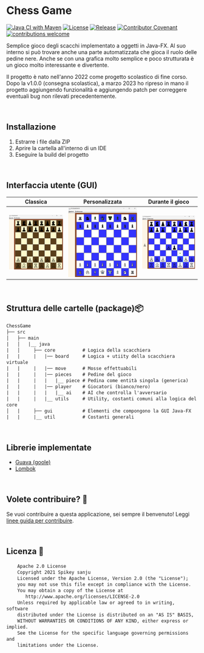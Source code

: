 # Chess Game

[![Java CI with Maven](https://github.com/ec25p5e/ChessGame/actions/workflows/maven.yml/badge.svg)](https://github.com/ec25p5e/ChessGame/actions/workflows/maven.yml)
[![License](https://img.shields.io/github/license/ec25p5e/ChessGame)](https://github.com/ec25p5e/ChessGame/blob/main/LICENSE)
[![Release](https://img.shields.io/github/v/release/ec25p5e/ChessGame?include_prereleases)](https://github.com/ec25p5e/ChessGame/releases)
[![Contributor Covenant](https://img.shields.io/badge/Contributor%20Covenant-v2.0%20adopted-ff69b4.svg)]()
[![contributions welcome](https://img.shields.io/badge/contributions-welcome-brightgreen.svg?style=flat)](https://github.com/ec25p5e/ChessGame/issues)


Semplice gioco degli scacchi implementato a oggetti in Java-FX. Al suo interno si può trovare anche una parte automatizzata che gioca il ruolo delle pedine nere.
Anche se con una grafica molto semplice e poco strutturata è un gioco molto interessante e divertente.

Il progetto è nato nell'anno 2022 come progetto scolastico di fine corso. Dopo la v1.0.0 (consegna scolastica), a marzo 2023 ho ripreso in mano il progetto aggiungendo funzionalità e aggiungendo patch per correggere eventuali bug non rilevati precedentemente.

<br />

## Installazione
1. Estrarre i file dalla ZIP
2. Aprire la cartella all'interno di un IDE
3. Eseguire la build del progetto

<br />

## Interfaccia utente (GUI)


Classica | Personalizzata | Durante il gioco
--- | --- | --- |
![](https://github.com/ec25p5e/ChessGame/blob/master/art/CHESSGAME.png) | ![](https://github.com/ec25p5e/ChessGame/blob/master/art/CUSTOM1.png) | ![](https://github.com/ec25p5e/ChessGame/blob/master/art/CUSTOM2.png)

<br />

## Struttura delle cartelle (package)📦
    
    ChessGame               
    ├── src                 
    │   ├── main            
    |   │   |__ java        
    |   │     ├── core          # Logica della scacchiera
    |   |     |   |── board     # Logica + utiity della scacchiera virtuale
    |   |     |   |── move      # Mosse effettuabili
    |   |     |   |── pieces    # Pedine del gioco
    |   |     |   |   |__ piece # Pedina come entità singola (generica)
    |   |     |   |── player    # Giocatori (bianco/nero)
    |   |     |   |   |__ ai    # AI che controlla l'avversario
    |   |     |   |__ utils     # Utility, costanti comuni alla logica del core
    │   |     ├── gui           # Elementi che compongono la GUI Java-FX
    |   |     |__ util          # Costanti generali


<br />

## Librerie implementate

- [Guava (goole)](https://github.com/google/guava)
- [Lombok](https://projectlombok.org/)

<br />

## Volete contribuire? 🤝
Se vuoi contribuire a questa applicazione, sei sempre il benvenuto! Leggi [linee guida per contribuire](https://github.com/ec25p5e/ChessGame/blob/master/CONTRIBUTION.md). 

<br />

## Licenza 🔖
```
    Apache 2.0 License
    Copyright 2021 Spikey sanju
    Licensed under the Apache License, Version 2.0 (the "License");
    you may not use this file except in compliance with the License.
    You may obtain a copy of the License at
       http://www.apache.org/licenses/LICENSE-2.0
    Unless required by applicable law or agreed to in writing, software
    distributed under the License is distributed on an "AS IS" BASIS,
    WITHOUT WARRANTIES OR CONDITIONS OF ANY KIND, either express or implied.
    See the License for the specific language governing permissions and
    limitations under the License.
```
